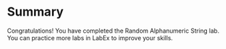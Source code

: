 # Summary

Congratulations! You have completed the Random Alphanumeric String lab. You can practice more labs in LabEx to improve your skills.
